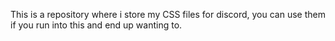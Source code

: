 This is a repository where i store my CSS files for discord, you can use them if you run into this and end up wanting to. 
